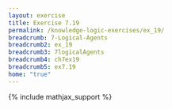 ```yaml
---
layout: exercise
title: Exercise 7.19
permalink: /knowledge-logic-exercises/ex_19/
breadcrumb: 7-Logical-Agents
breadcrumb2: ex_19
breadcrumb3: 7logicalAgents
breadcrumb4: ch7ex19
breadcrumb5: ex7.19
home: "true"
---
```


{% include mathjax_support %}


